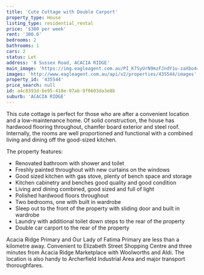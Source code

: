 ```yaml
---
title: 'Cute Cottage with Double Carport'
property_type: House
listing_type: residential_rental
price: '$300 per week'
rent: '300.0'
bedrooms: 2
bathrooms: 1
cars: 2
status: Let
address: '8 Sussex Road, ACACIA RIDGE'
main_image: 'https://img.eagleagent.com.au/PI_K7SyUrN9mzFJndY1u-zaXbo4=/1280x854/smart/https://s3-us-west-2.amazonaws.com/eagleagent-orig/images/6825434/424803414-image-M.jpg'
images: 'http://www.eagleagent.com.au/api/v2/properties/435544/images'
property_id: '435544'
price_search: null
id: a4c8393d-6e95-418e-97ab-9f0603da3e8b
suburb: 'ACACIA RIDGE'
---
```

This cute cottage is perfect for those who are after a convenient location and a low-maintenance home. Of solid construction, the house has hardwood flooring throughout, chamfer board exterior and steel roof. Internally, the rooms are well proportioned and functional with a combined living and dining off the good-sized kitchen.

The property features:

*  Renovated bathroom with shower and toilet
*  Freshly painted throughout with new curtains on the windows
*  Good sized kitchen with gas stove, plenty of bench space and storage
*  Kitchen cabinetry and benches good quality and good condition
*  Living and dining combined, good sized and full of light
*  Polished hardwood floors throughout
*  Two bedrooms, one with built in wardrobe
*  Sleep out to the front of the property with sliding door and built in wardrobe
*  Laundry with additional toilet down steps to the rear of the property
*  Double car carport to the rear of the property

Acacia Ridge Primary and Our Lady of Fatima Primary are less than a kilometre away. Convenient to Elizabeth Street Shopping Centre and three minutes from Acacia Ridge Marketplace with Woolworths and Aldi. The location is also handy to Archerfield Industrial Area and major transport thoroughfares.